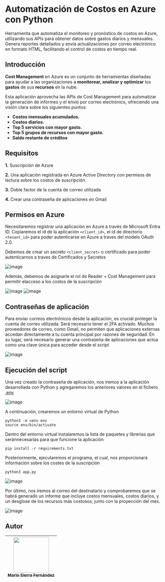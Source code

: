 # Automatización de Costos en Azure con Python

Herramienta que automatiza el monitoreo y pronóstico de costos en Azure, utilizando sus APIs para obtener datos sobre gastos diarios y mensuales. Genera reportes detallados y envía actualizaciones por correo electrónico en formato HTML, facilitando el control de costos en tiempo real.

## Introducción
**Cost Management** en Azure es un conjunto de herramientas diseñadas para ayudar a las organizaciones a **monitorear, analizar y optimizar** los **gastos** de sus **recursos** en la nube.

Esta aplicación aprovecha las APIs de Cost Management para automatizar la generación de informes y el envío por correo electrónico, ofreciendo una visión clara sobre los siguientes puntos:
* **Costos mensuales acumulados.**
* **Costos diarios.**
* **Top 5 servicios con mayor gasto.**
* **Top 5 grupos de recursos con mayor gasto.**
* **Saldo restante de créditos**

## Requisitos
**1.** Suscripción de Azure

**2.** Una aplicación registrada en Azure Active Directory con permisos de lectura sobre los costos de suscripción.

**3.** Doble factor de la cuenta de correo utilizada

**4.** Crear una contraseña de aplicaciones en Gmail

## Permisos en Azure
Necesitaremos registrar una aplicación en Azure a través de Microsoft Entra ID. Copiaremos el id de la aplicación ```<client_id>```, el id de directorio ```<tenant_id>``` para poder autenticarse en Azure a traves del modelo OAuth 2.0.

Debemos de crear un secreto ```<client_secret>``` o certificado para poder autenticarnos a traves de Certificados y Secretos

![image](https://github.com/user-attachments/assets/c85eb725-f8ac-472a-9b4d-e1b2adaf604b)

Además, debemos de asignarle el rol de Reader + Cost Management para permitir elacceso a los costos de la suscripción

![image](https://github.com/user-attachments/assets/4b4f3102-841f-496d-acc1-4b7f33204219)
![image](https://github.com/user-attachments/assets/bb225941-6466-4e90-ae61-a6b882c28dbd)

## Contraseñas de aplicación
Para enviar correos electrónicos desde la aplicación, es crucial proteger la cuenta de correo utilizada. Será necesario tener el 2FA activado.
Muchos proveedores de correo, como Gmail, no permiten que aplicaciones externas accedan directamente a tu cuenta principal por razones de seguridad. En su lugar, será necesario generar una contraseña de aplicaciones que actúa como una clave única para acceder desde el script

![image](https://github.com/user-attachments/assets/b3b3e8d3-6ccd-49fc-82f4-b6341c3cd372)

## Ejecución del script

Una vez creado la contraseña de aplicación, nos iremos a la aplicación desarrollada con Python y agregaremos los anteriores valores en el fichero [.env](./.env)

![image](https://github.com/user-attachments/assets/2019e3cd-d80e-4680-bdb3-d4c9a5729a54)

A continuación, crearemos un entorno virtual de Python

```
python3 -m venv env
source env/bin/activate
```

Dentro del entorno virtual instalaremos la lista de paquetes y librerias que seránnecesarias para que funcione la aplicación

```
pip install -r requirements.txt
```

Posteriormente, ejecutaremos el programa, el cual, nos proporcionará información sobre los costes de la suscripción

```
python3 app.py
```

![image](https://github.com/user-attachments/assets/a34c1f73-f8af-431b-b786-9442e9e5879b)

Por último, nos iremos al correo del destinatario y comprobaremos que se habrá generado un informe que incluye costos mensuales, costos diarios, y un desglose de los recursos más costosos, junto con la proyección del mes.

![image](https://github.com/user-attachments/assets/4ccb799a-c051-47aa-ba9b-04fddde30335)

## Autor
| [<img src="https://avatars.githubusercontent.com/u/140948023?s=400&u=f1aaaefb0cd2fe5f6be92fba05411a79d3a92878&v=4" width=115><br><sub>Mario Sierra Fernández</sub>](https://github.com/MarioSFdez) |
| :---: | 
